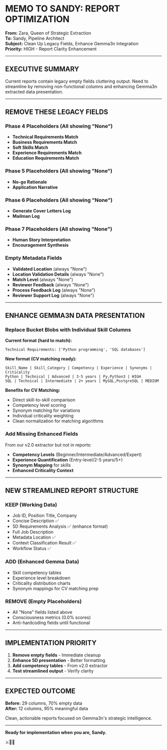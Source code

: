 # MEMO TO SANDY: REPORT OPTIMIZATION
**From:** Zara, Queen of Strategic Extraction  
**To:** Sandy, Pipeline Architect  
**Subject:** Clean Up Legacy Fields, Enhance Gemma3n Integration  
**Priority:** HIGH - Report Clarity Enhancement

---

## EXECUTIVE SUMMARY

Current reports contain legacy empty fields cluttering output. Need to streamline by removing non-functional columns and enhancing Gemma3n extracted data presentation.

---

## REMOVE THESE LEGACY FIELDS

### Phase 4 Placeholders (All showing "None")
- **Technical Requirements Match** 
- **Business Requirements Match**
- **Soft Skills Match** 
- **Experience Requirements Match**
- **Education Requirements Match**

### Phase 5 Placeholders (All showing "None")
- **No-go Rationale**
- **Application Narrative**

### Phase 6 Placeholders (All showing "None")
- **Generate Cover Letters Log**
- **Mailman Log**

### Phase 7 Placeholders (All showing "None")  
- **Human Story Interpretation**
- **Encouragement Synthesis**

### Empty Metadata Fields
- **Validated Location** (always "None")
- **Location Validation Details** (always "None")
- **Match Level** (always "None")
- **Reviewer Feedback** (always "None")
- **Process Feedback Log** (always "None")
- **Reviewer Support Log** (always "None")

---

## ENHANCE GEMMA3N DATA PRESENTATION

### Replace Bucket Blobs with Individual Skill Columns

**Current format (hard to match):**
```
Technical Requirements: ['Python programming', 'SQL databases']
```

**New format (CV matching ready):**
```
Skill_Name | Skill_Category | Competency | Experience | Synonyms | Criticality
Python | Technical | Advanced | 3-5 years | Py,Python3 | HIGH
SQL | Technical | Intermediate | 2+ years | MySQL,PostgreSQL | MEDIUM
```

**Benefits for CV Matching:**
- Direct skill-to-skill comparison
- Competency level scoring  
- Synonym matching for variations
- Individual criticality weighting
- Clean normalization for matching algorithms

### Add Missing Enhanced Fields
From our v2.0 extractor but not in reports:
- **Competency Levels** (Beginner/Intermediate/Advanced/Expert)
- **Experience Quantification** (Entry-level/2-5 years/5+)
- **Synonym Mapping** for skills
- **Enhanced Criticality Context**

---

## NEW STREAMLINED REPORT STRUCTURE

### KEEP (Working Data)
- Job ID, Position Title, Company
- Concise Description ✅
- 5D Requirements Analysis ✅ (enhance format)
- Full Job Description
- Metadata Location ✅
- Context Classification Result ✅
- Workflow Status ✅

### ADD (Enhanced Gemma Data)
- Skill competency tables
- Experience level breakdown
- Criticality distribution charts
- Synonym mappings for CV matching prep

### REMOVE (Empty Placeholders)
- All "None" fields listed above
- Consciousness metrics (0.0% scores)
- Anti-hardcoding fields until functional

---

## IMPLEMENTATION PRIORITY

1. **Remove empty fields** - Immediate cleanup
2. **Enhance 5D presentation** - Better formatting  
3. **Add competency tables** - From v2.0 extractor
4. **Test streamlined output** - Verify clarity

---

## EXPECTED OUTCOME

**Before:** 29 columns, 70% empty data  
**After:** 12 columns, 95% meaningful data

Clean, actionable reports focused on Gemma3n's strategic intelligence.

---

**Ready for implementation when you are, Sandy.**

⚔️👑✨